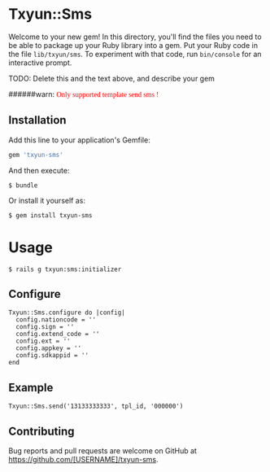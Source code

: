 # Txyun::Sms

Welcome to your new gem! In this directory, you'll find the files you need to be able to package up your Ruby library into a gem. Put your Ruby code in the file `lib/txyun/sms`. To experiment with that code, run `bin/console` for an interactive prompt.

TODO: Delete this and the text above, and describe your gem

######warn:  <font face="黑体" color=red>Only supported template send sms !</font>

## Installation

Add this line to your application's Gemfile:

```ruby
gem 'txyun-sms'
```

And then execute:

    $ bundle

Or install it yourself as:

    $ gem install txyun-sms

# Usage

    $ rails g txyun:sms:initializer

## Configure

    Txyun::Sms.configure do |config|
      config.nationcode = ''
      config.sign = ''
      config.extend_code = ''
      config.ext = ''
      config.appkey = ''
      config.sdkappid = ''
    end

## Example

    Txyun::Sms.send('13133333333', tpl_id, '000000')

## Contributing

Bug reports and pull requests are welcome on GitHub at https://github.com/[USERNAME]/txyun-sms.
